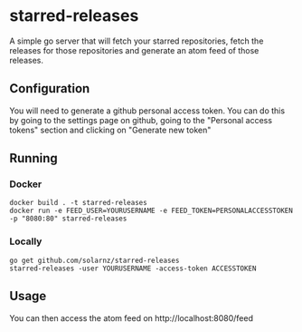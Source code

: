 # starred-releases

A simple go server that will fetch your starred repositories, fetch the
releases for those repositories and generate an atom feed of those releases.

## Configuration

You will need to generate a github personal access token. You can do this by
going to the settings page on github, going to the "Personal access tokens"
section and clicking on "Generate new token"

## Running

### Docker

    docker build . -t starred-releases
    docker run -e FEED_USER=YOURUSERNAME -e FEED_TOKEN=PERSONALACCESSTOKEN -p "8080:80" starred-releases

### Locally

    go get github.com/solarnz/starred-releases
    starred-releases -user YOURUSERNAME -access-token ACCESSTOKEN

## Usage

You can then access the atom feed on http://localhost:8080/feed

